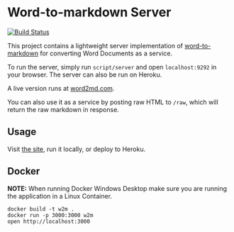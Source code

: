 # Word-to-markdown Server

[![Build Status](https://travis-ci.org/benbalter/word-to-markdown-server.svg?branch=master)](https://travis-ci.org/benbalter/word-to-markdown-server)

This project contains a lightweight server implementation of [word-to-markdown](https://github.com/benbalter/word-to-markdown) for converting Word Documents as a service.

To run the server, simply run `script/server` and open `localhost:9292` in your browser. The server can also be run on Heroku.

A live version runs at [word2md.com](https://word2md.com).

You can also use it as a service by posting raw HTML to `/raw`, which will return the raw markdown in response.

## Usage

Visit [the site](https://word2md.com), run it locally, or deploy to Heroku.

## Docker

**NOTE:** When running Docker Windows Desktop make sure you are running the application in a Linux Container.

```
docker build -t w2m .
docker run -p 3000:3000 w2m
open http://localhost:3000
```
